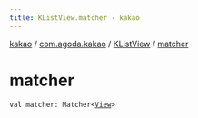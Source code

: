 ```yaml
---
title: KListView.matcher - kakao
---
```


[kakao](../../index.html) / [com.agoda.kakao](../index.html) / [KListView](index.html) / [matcher](.)

# matcher

`val matcher: Matcher<`[`View`](https://developer.android.com/reference/android/view/View.html)`>`